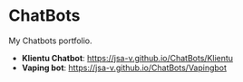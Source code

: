 # ChatBots

My Chatbots portfolio.

- **Klientu Chatbot**: https://jsa-v.github.io/ChatBots/Klientu
- **Vaping bot**: https://jsa-v.github.io/ChatBots/Vapingbot
